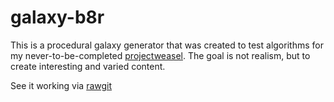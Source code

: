 # galaxy-b8r

This is a procedural galaxy generator that was created to test algorithms for
my never-to-be-completed [projectweasel](https://projectweasel.com/). The goal
is not realism, but to create interesting and varied content.

See it working via [rawgit](https://rawgit.com/tonioloewald/galaxy-b8r/master/)

